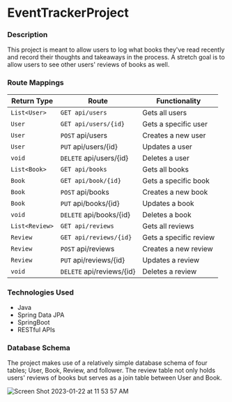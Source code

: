 # EventTrackerProject

### Description

This project is meant to allow users to log what books they've read recently and record their thoughts and takeaways in the process. A stretch goal is to allow users to see other users' reviews of books as well.

### Route Mappings

| Return Type     | Route                 | Functionality            |
|-----------------|-----------------------|--------------------------|
| `List<User>`    |`GET api/users` | Gets all users|
| `User` | `GET api/users/{id}` | Gets a specific user |
| `User` | `POST` api/users | Creates a new user |
| `User` | `PUT` api/users/{id} | Updates a user |
| `void` | `DELETE` api/users/{id} | Deletes a user |
| `List<Book>`    |`GET api/books` | Gets all books|
| `Book` | `GET api/book/{id}` | Gets a specific book |
| `Book` | `POST` api/books | Creates a new book |
| `Book` | `PUT` api/books/{id} | Updates a book |
| `void` | `DELETE` api/books/{id} | Deletes a book |
| `List<Review>`    |`GET api/reviews` | Gets all reviews|
| `Review` | `GET api/reviews/{id}` | Gets a specific review |
| `Review` | `POST` api/reviews | Creates a new review |
| `Review` | `PUT` api/reviews/{id} | Updates a review |
| `void` | `DELETE` api/reviews/{id} | Deletes a review |


### Technologies Used
- Java
- Spring Data JPA
- SpringBoot
- RESTful APIs

### Database Schema
The project makes use of a relatively simple database schema of four tables; User, Book, Review, and follower. The review table not only holds users' reviews of books but serves as a join table between User and Book.

![Screen Shot 2023-01-22 at 11 53 57 AM](https://user-images.githubusercontent.com/112978206/213931846-ae91130f-4444-4d72-bf2c-fde1729f0505.png)
